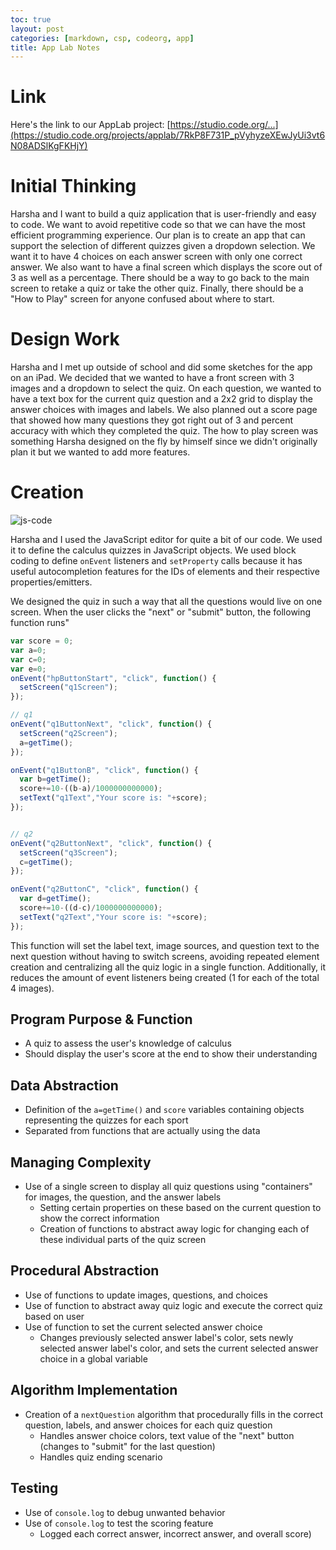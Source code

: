 ```yaml
---
toc: true
layout: post
categories: [markdown, csp, codeorg, app]
title: App Lab Notes
---
```



# Link

Here's the link to our AppLab project: [https://studio.code.org/...](https://studio.code.org/projects/applab/7RkP8F731P_pVyhyzeXEwJyUi3vt6N08ADSlKgFKHjY)

# Initial Thinking

Harsha and I want to build a quiz application that is user-friendly and easy to code. We want to avoid repetitive code so that we can have the most efficient programming experience. Our plan is to create an app that can support the selection of different quizzes given a dropdown selection. We want it to have 4 choices on each answer screen with only one correct answer. We also want to have a final screen which displays the score out of 3 as well as a percentage. There should be a way to go back to the main screen to retake a quiz or take the other quiz. Finally, there should be a "How to Play" screen for anyone confused about where to start.

# Design Work

Harsha and I met up outside of school and did some sketches for the app on an iPad. We decided that we wanted to have a front screen with 3 images and a dropdown to select the quiz. On each question, we wanted to have a text box for the current quiz question and a 2x2 grid to display the answer choices with images and labels. We also planned out a score page that showed how many questions they got right out of 3 and percent accuracy with which they completed the quiz. The how to play screen was something Harsha designed on the fly by himself since we didn't originally plan it but we wanted to add more features.

# Creation

![js-code](https://awesomescreenshot.s3.amazonaws.com/image/2872977/32341630-20fc387b47db45298b2e27167463bad0.png?X-Amz-Algorithm=AWS4-HMAC-SHA256&X-Amz-Credential=AKIAJSCJQ2NM3XLFPVKA%2F20220913%2Fus-east-1%2Fs3%2Faws4_request&X-Amz-Date=20220913T055233Z&X-Amz-Expires=28800&X-Amz-SignedHeaders=host&X-Amz-Signature=6b1c288e914fad9bf790f69b02ff5007a2a0d90c96fc16344cb0f2c4ca8546b1)

Harsha and I used the JavaScript editor for quite a bit of our code. We used it to define the calculus quizzes in JavaScript objects. We used block coding to define `onEvent` listeners and `setProperty` calls because it has useful autocompletion features for the IDs of elements and their respective properties/emitters.

We designed the quiz in such a way that all the questions would live on one screen. When the user clicks the "next" or "submit" button, the following function runs"

```javascript
var score = 0;
var a=0;
var c=0;
var e=0;
onEvent("hpButtonStart", "click", function() {
  setScreen("q1Screen");
});

// q1
onEvent("q1ButtonNext", "click", function() {
  setScreen("q2Screen");
  a=getTime();
});

onEvent("q1ButtonB", "click", function() {
  var b=getTime();
  score+=10-((b-a)/1000000000000);
  setText("q1Text","Your score is: "+score);
});


// q2
onEvent("q2ButtonNext", "click", function() {
  setScreen("q3Screen");
  c=getTime();
});

onEvent("q2ButtonC", "click", function() {
  var d=getTime();
  score+=10-((d-c)/1000000000000);
  setText("q2Text","Your score is: "+score);
});
```

This function will set the label text, image sources, and question text to the next question without having to switch screens, avoiding repeated element creation and centralizing all the quiz logic in a single function. Additionally, it reduces the amount of event listeners being created (1 for each of the total 4 images).

## Program Purpose & Function

-   A quiz to assess the user's knowledge of calculus
-   Should display the user's score at the end to show their understanding

## Data Abstraction

-   Definition of the `a=getTime()` and `score` variables containing objects representing the quizzes for each sport
-   Separated from functions that are actually using the data

## Managing Complexity

-   Use of a single screen to display all quiz questions using "containers" for images, the question, and the answer labels
    -   Setting certain properties on these based on the current question to show the correct information
    -   Creation of functions to abstract away logic for changing each of these individual parts of the quiz screen

## Procedural Abstraction

-   Use of functions to update images, questions, and choices
-   Use of function to abstract away quiz logic and execute the correct quiz based on user
-   Use of function to set the current selected answer choice
    -   Changes previously selected answer label's color, sets newly selected answer label's color, and sets the current selected answer choice in a global variable

## Algorithm Implementation

-   Creation of a `nextQuestion` algorithm that procedurally fills in the correct question, labels, and answer choices for each quiz question
    -   Handles answer choice colors, text value of the "next" button (changes to "submit" for the last question)
    -   Handles quiz ending scenario

## Testing

-   Use of `console.log` to debug unwanted behavior
-   Use of `console.log` to test the scoring feature
    -   Logged each correct answer, incorrect answer, and overall score)
